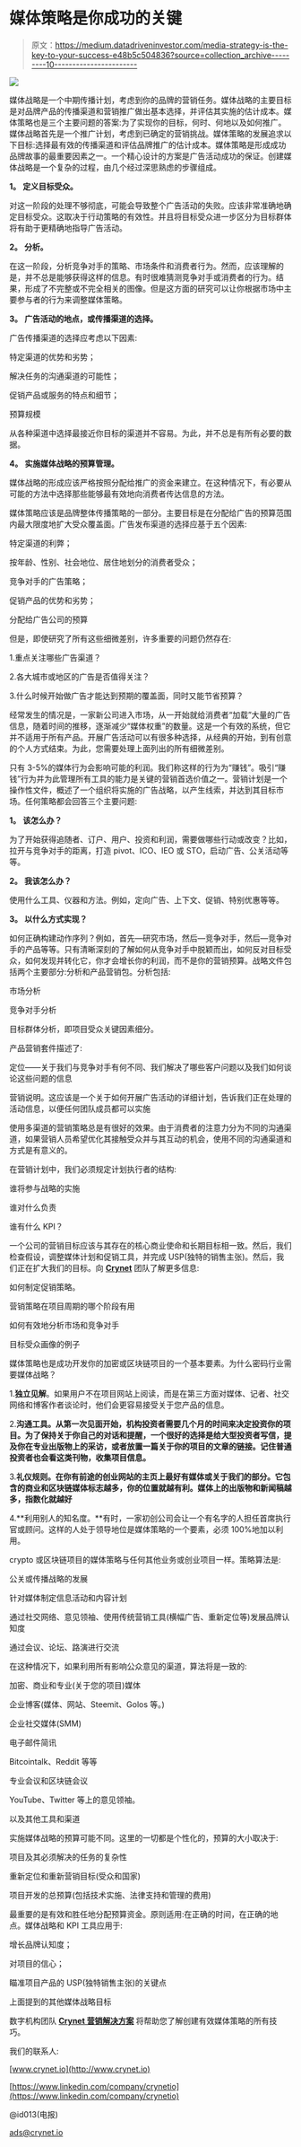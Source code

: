 # 媒体策略是你成功的关键

> 原文：<https://medium.datadriveninvestor.com/media-strategy-is-the-key-to-your-success-e48b5c504836?source=collection_archive---------10----------------------->

![](img/8a99433fba77865c2c24c1939b8460cc.png)

媒体战略是一个中期传播计划，考虑到你的品牌的营销任务。媒体战略的主要目标是对品牌产品的传播渠道和营销推广做出基本选择，并评估其实施的估计成本。媒体策略也是三个主要问题的答案:为了实现你的目标，何时、何地以及如何推广。媒体战略首先是一个推广计划，考虑到已确定的营销挑战。媒体策略的发展追求以下目标:选择最有效的传播渠道和评估品牌推广的估计成本。媒体策略是形成成功品牌故事的最重要因素之一。一个精心设计的方案是广告活动成功的保证。创建媒体战略是一个复杂的过程，由几个经过深思熟虑的步骤组成。

**1。** **定义目标受众。**

对这一阶段的处理不够彻底，可能会导致整个广告活动的失败。应该非常准确地确定目标受众。这取决于行动策略的有效性。并且将目标受众进一步区分为目标群体将有助于更精确地指导广告活动。

**2。** **分析。**

在这一阶段，分析竞争对手的策略、市场条件和消费者行为。然而，应该理解的是，并不总是能够获得这样的信息。有时很难猜测竞争对手或消费者的行为。结果，形成了不完整或不完全相关的图像。但是这方面的研究可以让你根据市场中主要参与者的行为来调整媒体策略。

**3。** **广告活动的地点，或传播渠道的选择。**

广告传播渠道的选择应考虑以下因素:

特定渠道的优势和劣势；

解决任务的沟通渠道的可能性；

促销产品或服务的特点和细节；

预算规模

从各种渠道中选择最接近你目标的渠道并不容易。为此，并不总是有所有必要的数据。

**4。** **实施媒体战略的预算管理。**

媒体战略的形成应该严格按照分配给推广的资金来建立。在这种情况下，有必要从可能的方法中选择那些能够最有效地向消费者传达信息的方法。

媒体策略应该是品牌整体传播策略的一部分。主要目标是在分配给广告的预算范围内最大限度地扩大受众覆盖面。广告发布渠道的选择应基于五个因素:

特定渠道的利弊；

按年龄、性别、社会地位、居住地划分的消费者受众；

竞争对手的广告策略；

促销产品的优势和劣势；

分配给广告公司的预算

但是，即使研究了所有这些细微差别，许多重要的问题仍然存在:

1.重点关注哪些广告渠道？

2.各大城市或地区的广告是否值得关注？

3.什么时候开始做广告才能达到预期的覆盖面，同时又能节省预算？

经常发生的情况是，一家新公司进入市场，从一开始就给消费者“加载”大量的广告信息，随着时间的推移，逐渐减少“媒体权重”的数量。这是一个有效的系统，但它并不适用于所有产品。开展广告活动可以有很多种选择，从经典的开始，到有创意的个人方式结束。为此，您需要处理上面列出的所有细微差别。

只有 3-5%的媒体行为会影响可能的利润。我们称这样的行为为“赚钱”。吸引“赚钱”行为并为此管理所有工具的能力是关键的营销首选价值之一。营销计划是一个操作性文件，概述了一个组织将实施的广告战略，以产生线索，并达到其目标市场。任何策略都会回答三个主要问题:

**1。** **该怎么办？**

为了开始获得追随者、订户、用户、投资和利润，需要做哪些行动或改变？比如，拉开与竞争对手的距离，打造 pivot、ICO、IEO 或 STO，启动广告、公关活动等等。

**2。** **我该怎么办？**

使用什么工具、仪器和方法。例如，定向广告、上下文、促销、特别优惠等等。

**3。** **以什么方式实现？**

如何正确构建动作序列？例如，首先—研究市场，然后—竞争对手，然后—竞争对手的产品等等。只有清晰深刻的了解如何从竞争对手中脱颖而出，如何反对目标受众，如何发现并转化它，你才会增长你的利润，而不是你的营销预算。战略文件包括两个主要部分:分析和产品营销包。分析包括:

市场分析

竞争对手分析

目标群体分析，即项目受众关键因素细分。

产品营销套件描述了:

定位——关于我们与竞争对手有何不同、我们解决了哪些客户问题以及我们如何谈论这些问题的信息

营销说明。这应该是一个关于如何开展广告活动的详细计划，告诉我们正在处理的活动信息，以便任何团队成员都可以实施

使用多渠道的营销策略总是有很好的效果。由于消费者的注意力分为不同的沟通渠道，如果营销人员希望优化其接触受众并与其互动的机会，使用不同的沟通渠道和方式是有意义的。

在营销计划中，我们必须规定计划执行者的结构:

谁将参与战略的实施

谁对什么负责

谁有什么 KPI？

一个公司的营销目标应该与其存在的核心商业使命和长期目标相一致。然后，我们检查假设，调整媒体计划和促销工具，并完成 USP(独特的销售主张)。然后，我们正在扩大我们的目标。向 [**Crynet**](https://crynet.io) 团队了解更多信息:

如何制定促销策略。

营销策略在项目周期的哪个阶段有用

如何有效地分析市场和竞争对手

目标受众画像的例子

媒体策略也是成功开发你的加密或区块链项目的一个基本要素。为什么密码行业需要媒体战略？

1.**独立见解**。如果用户不在项目网站上阅读，而是在第三方面对媒体、记者、社交网络和博客作者谈论时，他们会更容易接受关于您产品的信息。

2.**沟通工具。从第一次见面开始，机构投资者需要几个月的时间来决定投资你的项目。为了保持关于你自己的对话和提醒，一个很好的选择是给大型投资者写信，提及你在专业出版物上的采访，或者放置一篇关于你的项目的文章的链接。记住普通投资者也会看这类刊物，收集项目信息。**

3.**礼仪规则。在你有前途的创业网站的主页上最好有媒体或关于我们的部分。它包含的商业和区块链媒体标志越多，你的位置就越有利。媒体上的出版物和新闻稿越多，指数化就越好**

4.**利用别人的知名度。**有时，一家初创公司会让一个有名字的人担任首席执行官或顾问。这样的人处于领导地位是媒体策略的一个要素，必须 100%地加以利用。

crypto 或区块链项目的媒体策略与任何其他业务或创业项目一样。策略算法是:

公关或传播战略的发展

针对媒体制定信息活动和内容计划

通过社交网络、意见领袖、使用传统营销工具(横幅广告、重新定位等)发展品牌认知度

通过会议、论坛、路演进行交流

在这种情况下，如果利用所有影响公众意见的渠道，算法将是一致的:

加密、商业和专业(关于您的项目)媒体

企业博客(媒体、网站、Steemit、Golos 等。)

企业社交媒体(SMM)

电子邮件简讯

Bitcointalk、Reddit 等等

专业会议和区块链会议

YouTube、Twitter 等上的意见领袖。

以及其他工具和渠道

实施媒体战略的预算可能不同。这里的一切都是个性化的，预算的大小取决于:

项目及其必须解决的任务的复杂性

重新定位和重新营销目标(受众和国家)

项目开发的总预算(包括技术实施、法律支持和管理的费用)

最重要的是有效和胜任地分配预算资金。原则适用:在正确的时间，在正确的地点。媒体战略和 KPI 工具应用于:

增长品牌认知度；

对项目的信心；

瞄准项目产品的 USP(独特销售主张)的关键点

上面提到的其他媒体战略目标

数字机构团队 [**Crynet 营销解决方案**](https://crynet.io) 将帮助您了解创建有效媒体策略的所有技巧。

我们的联系人:

[www.crynet.io](http://www.crynet.io)

[https://www.linkedin.com/company/crynetio](https://www.linkedin.com/company/crynetio)

@id013(电报)

[ads@crynet.io](mailto:ads@crynet.io)